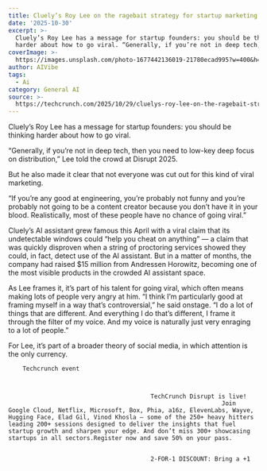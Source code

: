 ```yaml
---
title: Cluely’s Roy Lee on the ragebait strategy for startup marketing
date: '2025-10-30'
excerpt: >-
  Cluely’s Roy Lee has a message for startup founders: you should be thinking
  harder about how to go viral. “Generally, if you’re not in deep tech, then...
coverImage: >-
  https://images.unsplash.com/photo-1677442136019-21780ecad995?w=400&h=200&fit=crop&auto=format
author: AIVibe
tags:
  - Ai
category: General AI
source: >-
  https://techcrunch.com/2025/10/29/cluelys-roy-lee-on-the-ragebait-strategy-for-startup-marketing/
---
```

Cluely’s Roy Lee has a message for startup founders: you should be thinking harder about how to go viral.

“Generally, if you’re not in deep tech, then you need to low-key deep focus on distribution,” Lee told the crowd at Disrupt 2025.


	
	




	
	



But he also made it clear that not everyone was cut out for this kind of viral marketing. 

“If you’re any good at engineering, you’re probably not funny and you’re probably not going to be a content creator because you don’t have it in your blood. Realistically, most of these people have no chance of going viral.”

Cluely’s AI assistant grew famous this April with a viral claim that its undetectable windows could “help you cheat on anything” — a claim that was quickly disproven when a string of proctoring services showed they could, in fact, detect use of the AI assistant. But in a matter of months, the company had raised $15 million from Andressen Horowitz, becoming one of the most visible products in the crowded AI assistant space.

As Lee frames it, it’s part of his talent for going viral, which often means making lots of people very angry at him. “I think I’m particularly good at framing myself in a way that’s controversial,” he said onstage. “I do a lot of things that are different. And everything I do that’s different, I frame it through the filter of my voice. And my voice is naturally just very enraging to a lot of people.”

For Lee, it’s part of a broader theory of social media, in which attention is the only currency. 

	
		
					
		Techcrunch event
		
			
				
											TechCrunch Disrupt is live!
																Join Google Cloud, Netflix, Microsoft, Box, Phia, a16z, ElevenLabs, Wayve, Hugging Face, Elad Gil, Vinod Khosla — some of the 250+ heavy hitters leading 200+ sessions designed to deliver the insights that fuel startup growth and sharpen your edge. And don’t miss 300+ showcasing startups in all sectors.Register now and save 50% on your pass.
									
				
											2-FOR-1 DISCOUNT: Bring a +1 
